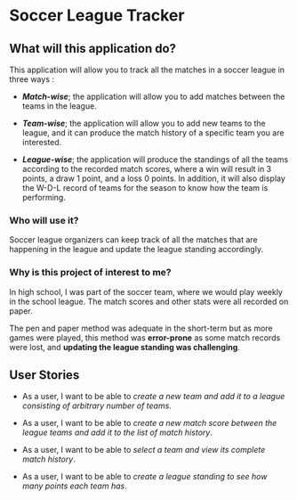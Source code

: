 # Soccer League Tracker
## What will this application do?
This application will allow you to track all the matches in a soccer league in three ways :

* ***Match-wise***; the application will allow you to add matches between the teams in the league.


* ***Team-wise***; the application will allow you to add new teams to the league, and it can produce the match history of a specific team you are interested. 


* ***League-wise***; the application will produce the standings of all the teams according to the recorded match scores,
where a win will result in 3 points, a draw 1 point, and a loss 0 points. In addition, it will also display the W-D-L record of teams for the season to know how the team is performing.


### Who will use it?
Soccer league organizers can keep track of all the matches that are happening in the
league and update the league standing accordingly.

### Why is this project of interest to me?
In high school, I was part of the soccer team, where we would play weekly in the school league. The match scores and
other stats were all recorded on paper.

The pen and paper method was  adequate in the short-term but as
more games were played, this method was **error-prone** as some match records
were lost, and **updating the league standing was challenging**.




## User Stories
* As a user, I want to be able to *create a new team and add it to a league consisting of arbitrary number of teams*.


* As a user, I want to be able to *create a new match score between the league teams and add it to the list of match history*.


* As a user, I want to be able to *select a team and view its complete match history*.


* As a user, I want to be able to *create a league standing to see how many points each team has*.